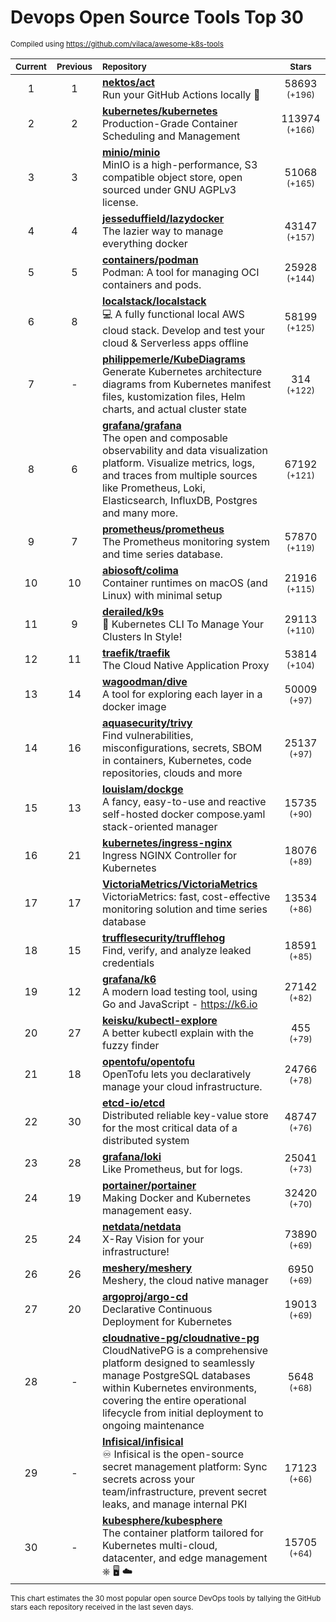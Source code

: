# Devops Open Source Tools Top 30
<sup>Compiled using https://github.com/vilaca/awesome-k8s-tools</sup>
<div align="center">

|<sub>Current</sub>|<sub>Previous</sub>|<sub>Repository</sub>|<sub>Stars</sub>|
|:---:|:---:|:---|:---:|
|1|1|[**nektos/act**](https://github.com/nektos/act)<br/>Run your GitHub Actions locally 🚀|58693 <sup>(+196)</sup>|
|2|2|[**kubernetes/kubernetes**](https://github.com/kubernetes/kubernetes)<br/>Production-Grade Container Scheduling and Management|113974 <sup>(+166)</sup>|
|3|3|[**minio/minio**](https://github.com/minio/minio)<br/>MinIO is a high-performance, S3 compatible object store, open sourced under GNU AGPLv3 license.|51068 <sup>(+165)</sup>|
|4|4|[**jesseduffield/lazydocker**](https://github.com/jesseduffield/lazydocker)<br/>The lazier way to manage everything docker|43147 <sup>(+157)</sup>|
|5|5|[**containers/podman**](https://github.com/containers/podman)<br/>Podman: A tool for managing OCI containers and pods.|25928 <sup>(+144)</sup>|
|6|8|[**localstack/localstack**](https://github.com/localstack/localstack)<br/>💻 A fully functional local AWS cloud stack. Develop and test your cloud & Serverless apps offline|58199 <sup>(+125)</sup>|
|7|-|[**philippemerle/KubeDiagrams**](https://github.com/philippemerle/KubeDiagrams)<br/>Generate Kubernetes architecture diagrams from Kubernetes manifest files, kustomization files, Helm charts, and actual cluster state|314 <sup>(+122)</sup>|
|8|6|[**grafana/grafana**](https://github.com/grafana/grafana)<br/>The open and composable observability and data visualization platform. Visualize metrics, logs, and traces from multiple sources like Prometheus, Loki, Elasticsearch, InfluxDB, Postgres and many more. |67192 <sup>(+121)</sup>|
|9|7|[**prometheus/prometheus**](https://github.com/prometheus/prometheus)<br/>The Prometheus monitoring system and time series database.|57870 <sup>(+119)</sup>|
|10|10|[**abiosoft/colima**](https://github.com/abiosoft/colima)<br/>Container runtimes on macOS (and Linux) with minimal setup|21916 <sup>(+115)</sup>|
|11|9|[**derailed/k9s**](https://github.com/derailed/k9s)<br/>🐶 Kubernetes CLI To Manage Your Clusters In Style!|29113 <sup>(+110)</sup>|
|12|11|[**traefik/traefik**](https://github.com/traefik/traefik)<br/>The Cloud Native Application Proxy|53814 <sup>(+104)</sup>|
|13|14|[**wagoodman/dive**](https://github.com/wagoodman/dive)<br/>A tool for exploring each layer in a docker image|50009 <sup>(+97)</sup>|
|14|16|[**aquasecurity/trivy**](https://github.com/aquasecurity/trivy)<br/>Find vulnerabilities, misconfigurations, secrets, SBOM in containers, Kubernetes, code repositories, clouds and more|25137 <sup>(+97)</sup>|
|15|13|[**louislam/dockge**](https://github.com/louislam/dockge)<br/>A fancy, easy-to-use and reactive self-hosted docker compose.yaml stack-oriented manager|15735 <sup>(+90)</sup>|
|16|21|[**kubernetes/ingress-nginx**](https://github.com/kubernetes/ingress-nginx)<br/>Ingress NGINX Controller for Kubernetes|18076 <sup>(+89)</sup>|
|17|17|[**VictoriaMetrics/VictoriaMetrics**](https://github.com/VictoriaMetrics/VictoriaMetrics)<br/>VictoriaMetrics: fast, cost-effective monitoring solution and time series database|13534 <sup>(+86)</sup>|
|18|15|[**trufflesecurity/trufflehog**](https://github.com/trufflesecurity/trufflehog)<br/>Find, verify, and analyze leaked credentials|18591 <sup>(+85)</sup>|
|19|12|[**grafana/k6**](https://github.com/grafana/k6)<br/>A modern load testing tool, using Go and JavaScript - https://k6.io|27142 <sup>(+82)</sup>|
|20|27|[**keisku/kubectl-explore**](https://github.com/keisku/kubectl-explore)<br/>A better kubectl explain with the fuzzy finder|455 <sup>(+79)</sup>|
|21|18|[**opentofu/opentofu**](https://github.com/opentofu/opentofu)<br/>OpenTofu lets you declaratively manage your cloud infrastructure.|24766 <sup>(+78)</sup>|
|22|30|[**etcd-io/etcd**](https://github.com/etcd-io/etcd)<br/>Distributed reliable key-value store for the most critical data of a distributed system|48747 <sup>(+76)</sup>|
|23|28|[**grafana/loki**](https://github.com/grafana/loki)<br/>Like Prometheus, but for logs.|25041 <sup>(+73)</sup>|
|24|19|[**portainer/portainer**](https://github.com/portainer/portainer)<br/>Making Docker and Kubernetes management easy.|32420 <sup>(+70)</sup>|
|25|24|[**netdata/netdata**](https://github.com/netdata/netdata)<br/>X-Ray Vision for your infrastructure!|73890 <sup>(+69)</sup>|
|26|26|[**meshery/meshery**](https://github.com/meshery/meshery)<br/>Meshery, the cloud native manager|6950 <sup>(+69)</sup>|
|27|20|[**argoproj/argo-cd**](https://github.com/argoproj/argo-cd)<br/>Declarative Continuous Deployment for Kubernetes|19013 <sup>(+69)</sup>|
|28|-|[**cloudnative-pg/cloudnative-pg**](https://github.com/cloudnative-pg/cloudnative-pg)<br/>CloudNativePG is a comprehensive platform designed to seamlessly manage PostgreSQL databases within Kubernetes environments, covering the entire operational lifecycle from initial deployment to ongoing maintenance|5648 <sup>(+68)</sup>|
|29|-|[**Infisical/infisical**](https://github.com/Infisical/infisical)<br/>♾ Infisical is the open-source secret management platform: Sync secrets across your team/infrastructure, prevent secret leaks, and manage internal PKI|17123 <sup>(+66)</sup>|
|30|-|[**kubesphere/kubesphere**](https://github.com/kubesphere/kubesphere)<br/>The container platform tailored for Kubernetes multi-cloud, datacenter, and edge management ⎈ 🖥 ☁️|15705 <sup>(+64)</sup>|


</div>

<sub>This chart estimates the 30 most popular open source DevOps tools by tallying the GitHub stars each repository received in the last seven days.</sub>
